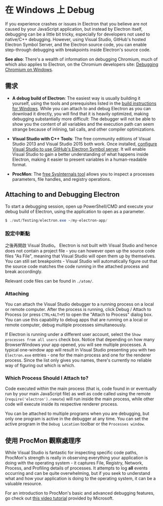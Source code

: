# 在 Windows 上 Debug

If you experience crashes or issues in Electron that you believe are not caused by your JavaScript application, but instead by Electron itself, debugging can be a little bit tricky, especially for developers not used to native/C++ debugging. However, using Visual Studio, GitHub's hosted Electron Symbol Server, and the Electron source code, you can enable step-through debugging with breakpoints inside Electron's source code.

**See also**: There's a wealth of information on debugging Chromium, much of which also applies to Electron, on the Chromium developers site: [Debugging Chromium on Windows](https://www.chromium.org/developers/how-tos/debugging-on-windows).

## 需求

* **A debug build of Electron**: The easiest way is usually building it yourself, using the tools and prerequisites listed in the [build instructions for Windows](build-instructions-windows.md). While you can attach to and debug Electron as you can download it directly, you will find that it is heavily optimized, making debugging substantially more difficult: The debugger will not be able to show you the content of all variables and the execution path can seem strange because of inlining, tail calls, and other compiler optimizations.

* **Visual Studio with C++ Tools**: The free community editions of Visual Studio 2013 and Visual Studio 2015 both work. Once installed, [configure Visual Studio to use GitHub's Electron Symbol server](setting-up-symbol-server.md). It will enable Visual Studio to gain a better understanding of what happens inside Electron, making it easier to present variables in a human-readable format.

* **ProcMon**: The [free SysInternals tool](https://technet.microsoft.com/en-us/sysinternals/processmonitor.aspx) allows you to inspect a processes parameters, file handles, and registry operations.

## Attaching to and Debugging Electron

To start a debugging session, open up PowerShell/CMD and execute your debug build of Electron, using the application to open as a parameter.

```powershell
$ ./out/Testing/electron.exe ~/my-electron-app/
```

### 設定中斷點

之後再開啟 Visual Studio。 Electron is not built with Visual Studio and hence does not contain a project file - you can however open up the source code files "As File", meaning that Visual Studio will open them up by themselves. You can still set breakpoints - Visual Studio will automatically figure out that the source code matches the code running in the attached process and break accordingly.

Relevant code files can be found in `./atom/`.

### Attaching

You can attach the Visual Studio debugger to a running process on a local or remote computer. After the process is running, click Debug / Attach to Process (or press `CTRL+ALT+P`) to open the "Attach to Process" dialog box. You can use this capability to debug apps that are running on a local or remote computer, debug multiple processes simultaneously.

If Electron is running under a different user account, select the `Show processes from all users` check box. Notice that depending on how many BrowserWindows your app opened, you will see multiple processes. A typical one-window app will result in Visual Studio presenting you with two `Electron.exe` entries - one for the main process and one for the renderer process. Since the list only gives you names, there's currently no reliable way of figuring out which is which.

### Which Process Should I Attach to?

Code executed within the main process (that is, code found in or eventually run by your main JavaScript file) as well as code called using the remote (`require('electron').remote`) will run inside the main process, while other code will execute inside its respective renderer process.

You can be attached to multiple programs when you are debugging, but only one program is active in the debugger at any time. You can set the active program in the `Debug Location` toolbar or the `Processes window`.

## 使用 ProcMon 觀察處理序

While Visual Studio is fantastic for inspecting specific code paths, ProcMon's strength is really in observing everything your application is doing with the operating system - it captures File, Registry, Network, Process, and Profiling details of processes. It attempts to log **all** events occurring and can be quite overwhelming, but if you seek to understand what and how your application is doing to the operating system, it can be a valuable resource.

For an introduction to ProcMon's basic and advanced debugging features, go check out [this video tutorial](https://channel9.msdn.com/shows/defrag-tools/defrag-tools-4-process-monitor) provided by Microsoft.
